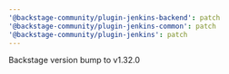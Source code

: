 ```yaml
---
'@backstage-community/plugin-jenkins-backend': patch
'@backstage-community/plugin-jenkins-common': patch
'@backstage-community/plugin-jenkins': patch
---
```


Backstage version bump to v1.32.0
